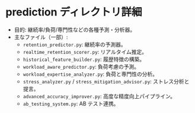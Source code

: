 # prediction ディレクトリ詳細

- 目的: 継続率/負荷/専門性などの各種予測・分析器。
- 主なファイル（一部）:
  - `retention_predictor.py`: 継続率の予測器。
  - `realtime_retention_scorer.py`: リアルタイム推定。
  - `historical_feature_builder.py`: 履歴特徴の構築。
  - `workload_aware_predictor.py`: 負荷考慮の予測。
  - `workload_expertise_analyzer.py`: 負荷と専門性の分析。
  - `stress_analyzer.py` / `stress_mitigation_advisor.py`: ストレス分析と提言。
  - `advanced_accuracy_improver.py`: 高度な精度向上パイプライン。
  - `ab_testing_system.py`: AB テスト連携。
